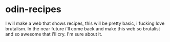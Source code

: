 # odin-recipes
I will make a web that shows recipes, this will be pretty basic, i fucking love brutalism.
In the near future i'll come back and make this web so brutalist and so awesome that i'll cry.
I'm sure about it.